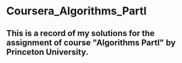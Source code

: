 # Coursera_Algorithms_PartI
## This is a record of my solutions for the assignment of course "Algorithms PartI" by Princeton University.
